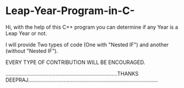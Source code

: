 # Leap-Year-Program-in-C-


Hi, with the help of this C++ program you can determine if any Year is a Leap Year or not.

I will provide Two types of code (One with "Nested IF") and another (without "Nested IF").

EVERY TYPE OF CONTRIBUTION WILL BE ENCOURAGED.

............................................................................THANKS DEEPRAJ........................................................................................
